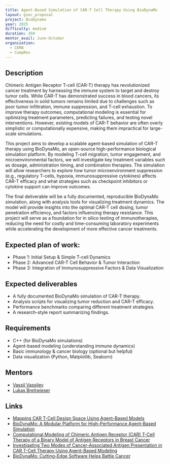 ```yaml
---
title: Agent-Based Simulation of CAR-T Cell Therapy Using BioDynaMo
layout: gsoc_proposal
project: BioDynamo
year: 2025
difficulty: medium
duration: 350
mentor_avail: June-October
organization: 
  - CERN
  - CompRes
---
```


## Description

Chimeric Antigen Receptor T-cell (CAR-T) therapy has revolutionized cancer treatment by harnessing the immune system to target and destroy tumor cells. While CAR-T has demonstrated success in blood cancers, its effectiveness in solid tumors remains limited due to challenges such as poor tumor infiltration, immune suppression, and T-cell exhaustion. To improve therapy outcomes, computational modeling is essential for optimizing treatment parameters, predicting failures, and testing novel interventions. However, existing models of CAR-T behavior are often overly simplistic or computationally expensive, making them impractical for large-scale simulations.

This project aims to develop a scalable agent-based simulation of CAR-T therapy using BioDynaMo, an open-source high-performance biological simulation platform. By modeling T-cell migration, tumor engagement, and microenvironmental factors, we will investigate key treatment variables such as dosage, administration timing, and combination therapies. The simulation will allow researchers to explore how tumor microenvironment suppression (e.g., regulatory T-cells, hypoxia, immunosuppressive cytokines) affects CAR-T efficacy and what strategies such as checkpoint inhibitors or cytokine support can improve outcomes.

The final deliverable will be a fully documented, reproducible BioDynaMo simulation, along with analysis tools for visualizing treatment dynamics. The model will provide insights into the optimal CAR-T cell dosing, tumor penetration efficiency, and factors influencing therapy resistance. This project will serve as a foundation for in silico testing of immunotherapies, reducing the need for costly and time-consuming laboratory experiments while accelerating the development of more effective cancer treatments.

## Expected plan of work:

- Phase 1: Initial Setup & Simple T-cell Dynamics
- Phase 2: Advanced CAR-T Cell Behavior & Tumor Interaction
- Phase 3: Integration of Immunosuppressive Factors & Data Visualization


## Expected deliverables

* A fully documented BioDynaMo simulation of CAR-T therapy.
* Analysis scripts for visualizing tumor reduction and CAR-T efficacy.
* Performance benchmarks comparing different treatment strategies.
* A research-style report summarizing findings.


## Requirements

* C++ (for BioDynaMo simulations) 
* Agent-based modeling (understanding immune dynamics)
* Basic immunology & cancer biology (optional but helpful)
* Data visualization (Python, Matplotlib, Seaborn)

## Mentors
* [Vassil Vassilev](mailto:vvasilev@cern.ch)
* [Lukas Breitwieser](mailto:lukas.johannes.breitwieser@cern.ch)

## Links
* [Mapping CAR T-Cell Design Space Using Agent-Based Models](https://www.frontiersin.org/journals/molecular-biosciences/articles/10.3389/fmolb.2022.849363/full)
* [BioDynaMo: A Modular Platform for High-Performance Agent-Based Simulation](https://cds.cern.ch/record/2800211?ln=en)
* [Computational Modeling of Chimeric Antigen Receptor (CAR) T-Cell Therapy of a Binary Model of Antigen Receptors in Breast Cancer](https://ieeexplore.ieee.org/document/9669393)
* [Investigating Two Modes of Cancer-Associated Antigen Presentation in CAR T-Cell Therapy Using Agent-Based Modeling](https://www.mdpi.com/2073-4409/11/19/3165)
* [BioDynaMo: Cutting-Edge Software Helps Battle Cancer](https://home.cern/news/news/knowledge-sharing/biodynamo-cutting-edge-software-helps-battle-cancer)
